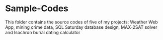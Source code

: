 # Sample-Codes
This folder contains the source codes of five of my projects:
Weather Web App, mining crime data, SQL Saturday database design, MAX-2SAT solver and Isochron burial dating calculator
